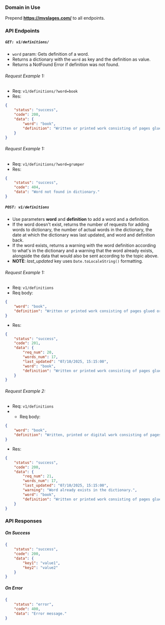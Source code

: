 ### Domain in Use
Prepend **https://mvslages.com/** to all endpoints.

### API Endpoints
##### `GET: v1/definitions/`
- `word` param: Gets definition of a word.
- Returns a dictionary with the `word` as key and the definition as value.
- Returns a NotFound Error if definition was not found.
###### Request Example 1:
- Req: `v1/definitions/?word=book`
- Res:
```json
{
    "status": "success",
    "code": 200,
    "data": {
        "word": "book",
        "definition": "Written or printed work consisting of pages glued or sewn together"
    }
}
```
###### Request Example 1:
- Req: `v1/definitions/?word=grumper`
- Res:
```json
{
    "status": "success",
    "code": 404,
    "data": "Word not found in dictionary."
}
```

##### `POST: v1/definitions`
- Use parameters **word** and **definition** to add a word and a definition.
- If the word doesn't exist, returns the number of requests for adding words to dictionary, the number of actual words in the dictionary, the date at which the dictionary was last updated, and word and definition back.
- If the word exists, returns a warning with the word definition according to what's in the dictionary and a warning that the word already exists, alongside the data that would also be sent according to the topic above.
- **NOTE**: *last_updated* key uses `Date.toLocaleString()` formatting.
###### Request Example 1:
- Req: `v1/definitions`
- Req body: 
```json
{ 
    "word": "book",
    "definition": "Written or printed work consisting of pages glued or sewn together"
}
```
- Res:
```json
{
    "status": "success",
    "code": 201,
    "data": {
        "req_num": 20,
        "words_num": 17,
        "last_updated": "07/10/2025, 15:15:00",
        "word": "book",
        "definition": "Written or printed work consisting of pages glued or sewn together"
    }
}
```
###### Request Example 2:
- Req: `v1/definitions`
- - Req body: 
```json
{ 
    "word": "book",
    "definition": "Written, printed or digital work consisting of pages together."
}
```
- Res:
```json
{
    "status": "success",
    "code": 200,
    "data": {
        "req_num": 21,
        "words_num": 17,
        "last_updated": "07/10/2025, 15:15:00",
        "warning": "Word already exists in the dictionary.",
        "word": "book",
        "definition": "Written or printed work consisting of pages glued or sewn together"
    }
}
```

### API Responses
##### On Success
```json
{
    "status": "success",
    "code": 200,
    "data": {
        "key1": "value1",
        "key2": "value2"
    }
}
```
##### On Error
```json
{
    "status": "error",
    "code": 400,
    "data": "Error message."
}
```